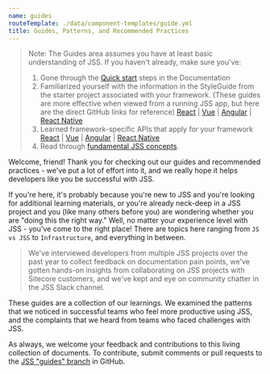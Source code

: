 ```yaml
---
name: guides
routeTemplate: ./data/component-templates/guide.yml
title: Guides, Patterns, and Recommended Practices
---
```


> Note: The Guides area assumes you have at least basic understanding of JSS. If you haven't already, make sure you've:
> 1. Gone through the [Quick start](/docs/getting-started/quick-start) steps in the Documentation
> 2. Familiarized yourself with the information in the StyleGuide from the starter project associated with your framework. (These guides are more effective when viewed from a running JSS app, but here are the direct GitHub links for reference)
> [React](https://github.com/Sitecore/jss/blob/dev/samples/react/data/routes/styleguide/en.yml) | [Vue](https://github.com/Sitecore/jss/blob/dev/samples/vue/data/routes/styleguide/en.yml) | [Angular](https://github.com/Sitecore/jss/blob/dev/samples/angular/data/routes/styleguide/en.yml) | [React Native](https://github.com/Sitecore/jss/blob/dev/samples/react-native/data/routes/styleguide/en.json)
> 3. Learned framework-specific APIs that apply for your framework
> [React](/docs/client-frameworks/react/react-overview) | [Vue](/docs/client-frameworks/vue/vue-overview) | [Angular](/docs/client-frameworks/angular/angular-overview) | [React Native](/docs/client-frameworks/react-native/react-native-overview)
> 4. Read through [fundamental JSS concepts](/docs/getting-started/quick-start).

Welcome, friend! Thank you for checking out our guides and recommended practices - we've put a lot of effort into it, and we really hope it helps developers like you be successful with JSS.

If you're here, it's probably because you're new to JSS and you're looking for additional learning materials, or you're already neck-deep in a JSS project and you (like many others before you) are wondering whether you are "doing this the right way." Well, no matter your experience level with JSS - you've come to the right place! There are topics here ranging from `JS vs JSS` to `Infrastructure`, and everything in between.

> We've interviewed developers from multiple JSS projects over the past year to collect feedback on documentation pain points, we've gotten hands-on insights from collaborating on JSS projects with Sitecore customers, and we've kept and eye on community chatter in the JSS Slack channel.

These guides are a collection of our learnings. We examined the patterns that we noticed in successful teams who feel more productive using JSS, and the complaints that we heard from teams who faced challenges with JSS.

As always, we welcome your feedback and contributions to this living collection of documents. To contribute, submit comments or pull requests to the [JSS "guides" branch](https://github.com/Sitecore/jss/tree/guides) in GitHub.